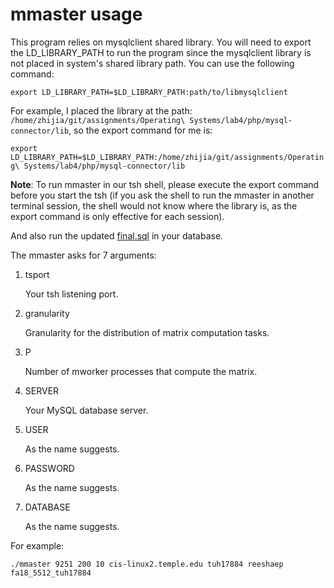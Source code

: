 # mmaster usage

This program relies on mysqlclient shared library. You will need to export the LD_LIBRARY_PATH to run the program since the mysqlclient library is not placed in system's shared library path. You can use the following command: 

`export LD_LIBRARY_PATH=$LD_LIBRARY_PATH:path/to/libmysqlclient`

For example, I placed the library at the path: `/home/zhijia/git/assignments/Operating\ Systems/lab4/php/mysql-connector/lib`, so the export command for me is:

`export LD_LIBRARY_PATH=$LD_LIBRARY_PATH:/home/zhijia/git/assignments/Operating\ Systems/lab4/php/mysql-connector/lib`

__Note__: To run mmaster in our tsh shell, please execute the export command before you start the tsh (if you ask the shell to run the mmaster in another terminal session, the shell would not know where the library is, as the export command is only effective for each session).

And also run the updated [final.sql](https://github.com/ZhijiaCHEN/CIS-5512-Final-Project/blob/master/final/sql/final.sql) in your database.

The mmaster asks for 7 arguments: 

1. tsport

    Your tsh listening port.

2. granularity
    
    Granularity for the distribution of matrix computation tasks.

3. P
    
    Number of mworker processes that compute the matrix.

4. SERVER

    Your MySQL database server.

5. USER

    As the name suggests.

6. PASSWORD

    As the name suggests.

7. DATABASE

    As the name suggests.

For example:

`./mmaster 9251 200 10 cis-linux2.temple.edu tuh17884 reeshaep fa18_5512_tuh17884`